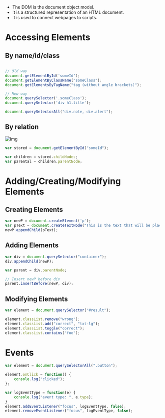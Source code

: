 * The DOM is the document object model. 
* It is a structured representation of an HTML document.
* It is used to connect webpages to scripts.

# Accessing Elements
## By name/id/class
```javascript

// Old way
document.getElementById('someId');
document.getElementByClassName("someClass");
document.getElementsByTagName("tag (without angle brackets)");

// New way
document.querySelector('.someClass');
document.querySelector('div h1.title');

document.querySelectorAll("div.note, div.alert");
```

## By relation
![img](https://javascript.info/article/dom-navigation/dom-links@2x.png)
```javascript
var stored = document.getElementById("someId");

var children = stored.childNodes;
var parental = children.parentNode;
```

# Adding/Creating/Modifying Elements

## Creating Elements
```javascript
var newP = document.createElement('p');
var pText = document.createTextNode("This is the text that will be placed in newP");
newP.appendChild(pText);
```

## Adding Elements
```javascript
var div = document.querySelector("container");
div.appendChild(newP);

var parent = div.parentNode;

// Insert newP before div
parent.insertBefore(newP, div);
```

## Modifying Elements
```javascript
var element = document.querySelector("#result");

element.classList.remove("wrong");
element.classList.add("correct", "txt-lg");
element.classList.toggle("correct");
element.classList.contains("foo");
```

# Events
```javascript
var element = document.querySelectorAll(".button");

element.onClick = function() {
	console.log("clicked");
};

var logEventType = function(e) {
	console.log("event type: ", e.type);
}
element.addEventListener("focus", logEventType, false);
element.removeEventListener("focus", logEventType, false);
```